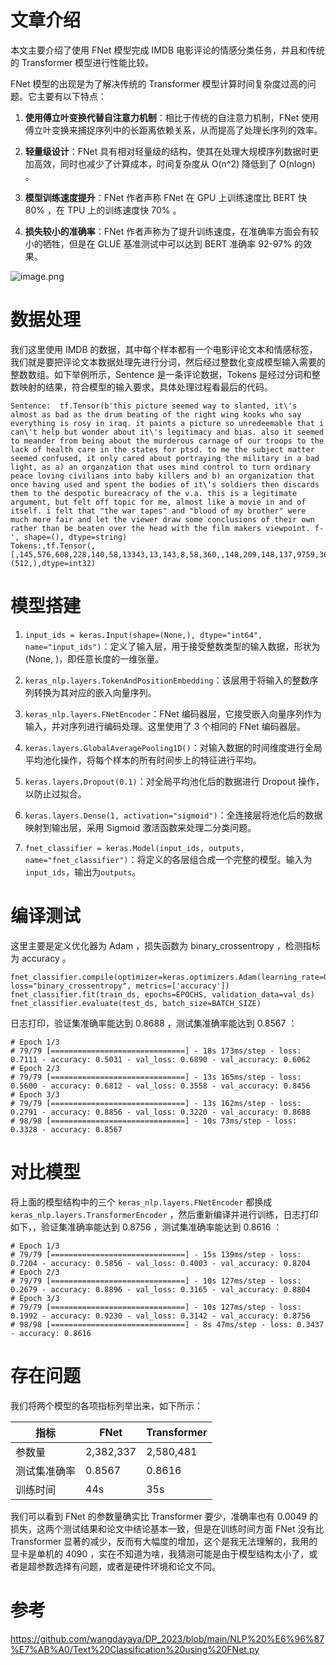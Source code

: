 # 文章介绍

本文主要介绍了使用 FNet 模型完成 IMDB 电影评论的情感分类任务，并且和传统的 Transformer 模型进行性能比较。

FNet 模型的出现是为了解决传统的 Transformer 模型计算时间复杂度过高的问题。它主要有以下特点：

1. **使用傅立叶变换代替自注意力机制**：相比于传统的自注意力机制，FNet 使用傅立叶变换来捕捉序列中的长距离依赖关系，从而提高了处理长序列的效率。

2. **轻量级设计**：FNet 具有相对轻量级的结构，使其在处理大规模序列数据时更加高效，同时也减少了计算成本，时间复杂度从 O(n^2) 降低到了 O(nlogn) 。

3. **模型训练速度提升**：FNet 作者声称 FNet 在 GPU 上训练速度比 BERT 快 80% ，在 TPU 上的训练速度快 70% 。

4. **损失较小的准确率**：FNet 作者声称为了提升训练速度，在准确率方面会有较小的牺牲，但是在 GLUE 基准测试中可以达到 BERT 准确率 92-97% 的效果。

![image.png](https://p3-juejin.byteimg.com/tos-cn-i-k3u1fbpfcp/09f32118a8e94615a8d4d0db56cd9960~tplv-k3u1fbpfcp-jj-mark:0:0:0:0:q75.image#?w=627&h=565&s=44429&e=png&b=fbf8f8)



# 数据处理

我们这里使用 IMDB 的数据，其中每个样本都有一个电影评论文本和情感标签，我们就是要把评论文本数据处理先进行分词，然后经过整数化变成模型输入需要的整数数组。如下举例所示，Sentence 是一条评论数据，Tokens 是经过分词和整数映射的结果，符合模型的输入要求，具体处理过程看最后的代码。

    Sentence:  tf.Tensor(b'this picture seemed way to slanted, it\'s almost as bad as the drum beating of the right wing kooks who say everything is rosy in iraq. it paints a picture so unredeemable that i can\'t help but wonder about it\'s legitimacy and bias. also it seemed to meander from being about the murderous carnage of our troops to the lack of health care in the states for ptsd. to me the subject matter seemed confused, it only cared about portraying the military in a bad light, as a) an organzation that uses mind control to turn ordinary peace loving civilians into baby killers and b) an organization that once having used and spent the bodies of it\'s soldiers then discards them to the despotic bureacracy of the v.a. this is a legitimate argument, but felt off topic for me, almost like a movie in and of itself. i felt that "the war tapes" and "blood of my brother" were much more fair and let the viewer draw some conclusions of their own rather than be beaten over the head with the film makers viewpoint. f-', shape=(), dtype=string)
    Tokens:,tf.Tensor(,[,145,576,608,228,140,58,13343,13,143,8,58,360,,148,209,148,137,9759,3681,139,137,344,3276,50,12092,,164,169,269,424,141,57,2093,292,144,5115,15,143,,7890,40,576,170,2970,2459,2412,10452,146,48,184,8,,59,478,152,733,177,143,8,58,4060,8069,13355,138,,8557,15,214,143,608,140,526,2121,171,247,177,137,,4726,7336,139,395,4985,140,137,711,139,3959,597,144,,137,1844,149,55,1175,288,15,140,203,137,1009,686,,608,1701,13,143,197,3979,177,2514,137,1442,144,40,,209,776,13,148,40,10,168,14198,13928,146,1260,470,,1300,140,604,2118,2836,1873,9991,217,1006,2318,138,41,,10,168,8469,146,422,400,480,138,1213,137,2541,139,,143,8,58,1487,227,4319,10720,229,140,137,6310,8532,,862,41,2215,6547,10768,139,137,61,15,40,15,145,,141,40,7738,4120,13,152,569,260,3297,149,203,13,,360,172,40,150,144,138,139,561,15,48,569,146,,3,137,466,6192,3,138,3,665,139,193,707,3,,204,207,185,1447,138,417,137,643,2731,182,8421,139,,199,342,385,206,161,3920,253,137,566,151,137,153,,1340,8845,15,45,14,0,0,0,0,0,0,0,,0,0,0,0,0,0,0,0,0,0,0,0,,0,0,0,0,0,0,0,0,0,0,0,0,,0,0,0,0,0,0,0,0,0,0,0,0,,0,0,0,0,0,0,0,0,0,0,0,0,,0,0,0,0,0,0,0,0,0,0,0,0,,0,0,0,0,0,0,0,0,0,0,0,0,,0,0,0,0,0,0,0,0,0,0,0,0,,0,0,0,0,0,0,0,0,0,0,0,0,,0,0,0,0,0,0,0,0,0,0,0,0,,0,0,0,0,0,0,0,0,0,0,0,0,,0,0,0,0,0,0,0,0,0,0,0,0,,0,0,0,0,0,0,0,0,0,0,0,0,,0,0,0,0,0,0,0,0,0,0,0,0,,0,0,0,0,0,0,0,0,0,0,0,0,,0,0,0,0,0,0,0,0,0,0,0,0,,0,0,0,0,0,0,0,0,0,0,0,0,,0,0,0,0,0,0,0,0,0,0,0,0,,0,0,0,0,0,0,0,0,0,0,0,0,,0,0,0,0,0,0,0,0,0,0,0,0,,0,0,0,0,0,0,0,0,0,0,0,0,,0,0,0,0,0,0,0,0,0,0,0,0,,0,0,0,0,0,0,0,0,0,0,0,0,,0,0,0,0,0,0,0,0],shape=(512,),dtype=int32)




# 模型搭建




1. `input_ids = keras.Input(shape=(None,), dtype="int64", name="input_ids")`：定义了输入层，用于接受整数类型的输入数据，形状为 (None, )，即任意长度的一维张量。

2. `keras_nlp.layers.TokenAndPositionEmbedding`：该层用于将输入的整数序列转换为其对应的嵌入向量序列。 

3. `keras_nlp.layers.FNetEncoder`：FNet 编码器层，它接受嵌入向量序列作为输入，并对序列进行编码处理。这里使用了 3 个相同的 FNet 编码器层。

4. `keras.layers.GlobalAveragePooling1D()`：对输入数据的时间维度进行全局平均池化操作，将每个样本的所有时间步上的特征进行平均。

5. `keras.layers.Dropout(0.1)`：对全局平均池化后的数据进行 Dropout 操作，以防止过拟合。

6. `keras.layers.Dense(1, activation="sigmoid")`：全连接层将池化后的数据映射到输出层，采用 Sigmoid 激活函数来处理二分类问题。

7. `fnet_classifier = keras.Model(input_ids, outputs, name="fnet_classifier")`：将定义的各层组合成一个完整的模型。输入为`input_ids`，输出为`outputs`。

 



# 编译测试

这里主要是定义优化器为 Adam ，损失函数为 binary_crossentropy ，检测指标为 accuracy 。

```
fnet_classifier.compile(optimizer=keras.optimizers.Adam(learning_rate=0.001), loss="binary_crossentropy", metrics=['accuracy'])
fnet_classifier.fit(train_ds, epochs=EPOCHS, validation_data=val_ds)
fnet_classifier.evaluate(test_ds, batch_size=BATCH_SIZE)
```

日志打印，验证集准确率能达到 0.8688 ，测试集准确率能达到 0.8567 ：

```
# Epoch 1/3
# 79/79 [==============================] - 18s 173ms/step - loss: 0.7111 - accuracy: 0.5031 - val_loss: 0.6890 - val_accuracy: 0.6062
# Epoch 2/3
# 79/79 [==============================] - 13s 165ms/step - loss: 0.5600 - accuracy: 0.6812 - val_loss: 0.3558 - val_accuracy: 0.8456
# Epoch 3/3
# 79/79 [==============================] - 13s 162ms/step - loss: 0.2791 - accuracy: 0.8856 - val_loss: 0.3220 - val_accuracy: 0.8688
# 98/98 [==============================] - 10s 73ms/step - loss: 0.3328 - accuracy: 0.8567
```

# 对比模型

将上面的模型结构中的三个  `keras_nlp.layers.FNetEncoder` 都换成 `keras_nlp.layers.TransformerEncoder` ，然后重新编译并进行训练，日志打印如下，，验证集准确率能达到 0.8756 ，测试集准确率能达到 0.8616 ：

```
# Epoch 1/3
# 79/79 [==============================] - 15s 139ms/step - loss: 0.7204 - accuracy: 0.5856 - val_loss: 0.4003 - val_accuracy: 0.8204
# Epoch 2/3
# 79/79 [==============================] - 10s 127ms/step - loss: 0.2679 - accuracy: 0.8896 - val_loss: 0.3165 - val_accuracy: 0.8804
# Epoch 3/3
# 79/79 [==============================] - 10s 127ms/step - loss: 0.1992 - accuracy: 0.9230 - val_loss: 0.3142 - val_accuracy: 0.8756
# 98/98 [==============================] - 8s 47ms/step - loss: 0.3437 - accuracy: 0.8616
```


# 存在问题

我们将两个模型的各项指标列举出来，如下所示：


| 指标 | FNet | Transformer|
| --- | --- | --- |
| 参数量 | 2,382,337  | 2,580,481|
| 测试集准确率 |  0.8567  |  0.8616  |
| 训练时间 | 44s | 35s |

我们可以看到 FNet 的参数量确实比 Transformer 要少，准确率也有 0.0049 的损失，这两个测试结果和论文中结论基本一致，但是在训练时间方面 FNet 没有比 Transformer 显著的减少，反而有大幅度的增加，这个是我无法理解的，我用的显卡是单机的 4090 ，实在不知道为啥，我猜测可能是由于模型结构太小了，或者是超参数选择有问题，或者是硬件环境和论文不同。

# 参考

https://github.com/wangdayaya/DP_2023/blob/main/NLP%20%E6%96%87%E7%AB%A0/Text%20Classification%20using%20FNet.py